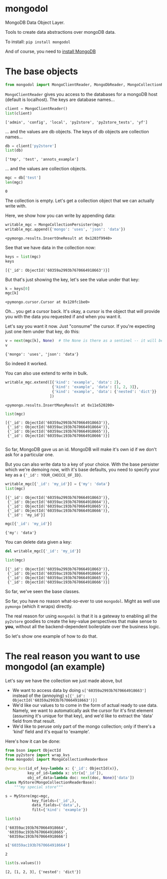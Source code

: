 
# mongodol
MongoDB Data Object Layer.

Tools to create data abstractions over mongoDB data.

To install:	```pip install mongodol```

And of course, you need to [install MongoDB](https://www.mongodb.com/docs/manual/installation/)


# The base objects


```python
from mongodol import MongoClientReader, MongoDbReader, MongoCollectionReaderBase, MongoCollectionReader, MongoCollectionPersister
```

`MongoClientReader` gives you access to the databases for a mongoDB host (default is localhost). 
The keys are database names...


```python
client = MongoClientReader()
list(client)
```




    ['admin', 'config', 'local', 'py2store', 'py2store_tests', 'yf']



... and the values are db objects. 
The keys of db objects are collection names...


```python
db = client['py2store']
list(db)
```




    ['tmp', 'test', 'annots_example']



... and the values are collection objects. 


```python
mgc = db['test']
len(mgc)
```




    0



The collection is empty. Let's get a collection object that we can actually write with.

Here, we show how you can write by appending data:


```python
writable_mgc = MongoCollectionPersister(mgc)
writable_mgc.append({'mongo': 'uses', 'json': 'data'})
```




    <pymongo.results.InsertOneResult at 0x1203f9940>



See that we have data in the collection now:


```python
keys = list(mgc)
keys
```




    [{'_id': ObjectId('60359a2993b7670664918663')}]



But that's just showing the key, let's see the value under that key:


```python
k = keys[0]
mgc[k]
```




    <pymongo.cursor.Cursor at 0x120fc1be0>



Oh... you get a cursor back. It's okay, a cursor is the object that will provide you with the data you requested if and when you want it. 

Let's say you want it now. Just "consume" the cursor. If you're expecting just one item under that key, do this:


```python
v = next(mgc[k], None)  # the None is there as a sentinel -- it will be used to indicate if mgc[k] has no data for you.
v
```




    {'mongo': 'uses', 'json': 'data'}



So indeed it worked. 

You can also use extend to write in bulk.


```python
writable_mgc.extend([{'kind': 'example', 'data': 2}, 
                     {'kind': 'example', 'data': [1, 2, 3]},
                     {'kind': 'example', 'data': {'nested': 'dict'}}
                    ])
```




    <pymongo.results.InsertManyResult at 0x11e520200>




```python
list(mgc)
```




    [{'_id': ObjectId('60359a2993b7670664918663')},
     {'_id': ObjectId('60359ac193b7670664918664')},
     {'_id': ObjectId('60359ac193b7670664918665')},
     {'_id': ObjectId('60359ac193b7670664918666')}]




```python

```

So far, MongoDB gave us an id. MongoDB will make it's own id if we don't ask for a particular one.

But you can also write data to a key of your choice. With the base persister which we're demoing now, with it's base defaults, you need to specify your key as a `{'_id': YOUR_CHOICE_OF_ID}`.


```python
writable_mgc[{'_id': 'my_id'}] = {'my': 'data'}
list(mgc)
```




    [{'_id': ObjectId('60359a2993b7670664918663')},
     {'_id': ObjectId('60359ac193b7670664918664')},
     {'_id': ObjectId('60359ac193b7670664918665')},
     {'_id': ObjectId('60359ac193b7670664918666')},
     {'_id': 'my_id'}]




```python
mgc[{'_id': 'my_id'}]
```




    {'my': 'data'}



You can delete data given a key:


```python
del writable_mgc[{'_id': 'my_id'}]
```


```python
list(mgc)
```




    [{'_id': ObjectId('60359a2993b7670664918663')},
     {'_id': ObjectId('60359ac193b7670664918664')},
     {'_id': ObjectId('60359ac193b7670664918665')},
     {'_id': ObjectId('60359ac193b7670664918666')}]



So far, we've seen the base classes. 

So far, you have no reason what-so-ever to use `mongodol`. Might as well use `pymongo` (which it wraps) directly. 

The real reason for using `mongodol` is that it is a gateway to enabling all the `py2store` goodies to create the key-value perspectives that make sense to **you**, without all the backend-dependent boilerplate over the business logic. 

So let's show one example of how to do that.


# The real reason you want to use mongodol (an example)

Let's say we have the collection we just made above, but
- We want to access data by doing `s['60359a2993b7670664918663']` instead of the (annoying) `s[{'_id': ObjectId('60359a2993b7670664918663')}]`
- We'd like our values to to come in the form of actual ready to use data. Namely, we want to automatically ask the cursor for it's first element (assuming it's unique for that key), and we'd like to extract the 'data' field from that result. 
- We'd like to peruse only part of the mongo collection; only if there's a 'kind' field and it's equal to 'example'.

Here's how it can be done:


```python
from bson import ObjectId
from py2store import wrap_kvs
from mongodol import MongoCollectionReaderBase

@wrap_kvs(id_of_key=lambda x: {'_id': ObjectId(x)}, 
          key_of_id=lambda x: str(x['_id']), 
          obj_of_data=lambda doc: next(doc, None)['data'])
class MyStore(MongoCollectionReaderBase):
    """my special store"""
```


```python
s = MyStore(mgc=mgc, 
            key_fields=('_id',), 
            data_fields=('data',), 
            filt={'kind': 'example'})
```


```python
list(s)
```




    ['60359ac193b7670664918664',
     '60359ac193b7670664918665',
     '60359ac193b7670664918666']




```python
s['60359ac193b7670664918664']
```




    2




```python
list(s.values())
```




    [2, [1, 2, 3], {'nested': 'dict'}]

